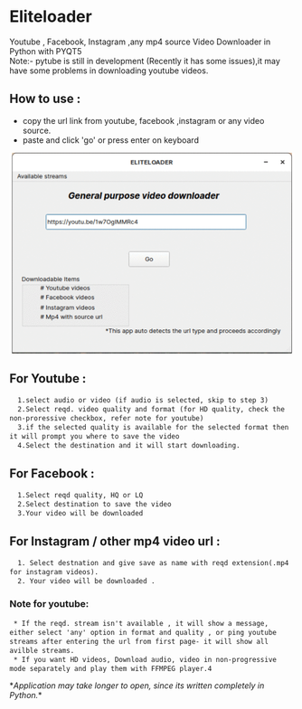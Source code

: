 # Eliteloader
Youtube , Facebook, Instagram ,any mp4 source Video Downloader in Python with PYQT5\
Note:- pytube is still in development (Recently  it has some issues),it may have some problems in downloading youtube videos.

## How to use :
  * copy the url link from youtube, facebook ,instagram or any video source.
  * paste and click 'go' or press enter on keyboard
  
  
  ![](screenshot.gif)
  
  
## For Youtube :
      1.select audio or video (if audio is selected, skip to step 3)
      2.Select reqd. video quality and format (for HD quality, check the non-proressive checkbox, refer note for youtube)
      3.if the selected quality is available for the selected format then it will prompt you where to save the video
      4.Select the destination and it will start downloading.
      
## For Facebook :
      1.Select reqd quality, HQ or LQ 
      2.Select destination to save the video
      3.Your video will be downloaded
      
## For Instagram / other mp4 video url :
      1. Select destnation and give save as name with reqd extension(.mp4 for instagram videos).
      2. Your video will be downloaded .
      
### Note for youtube:
     * If the reqd. stream isn't available , it will show a message, either select 'any' option in format and quality , or ping youtube streams after entering the url from first page- it will show all avilble streams.
     * If you want HD videos, Download audio, video in non-progressive mode separately and play them with FFMPEG player.4
     
\**Application may take longer to open, since its written completely in Python.**

